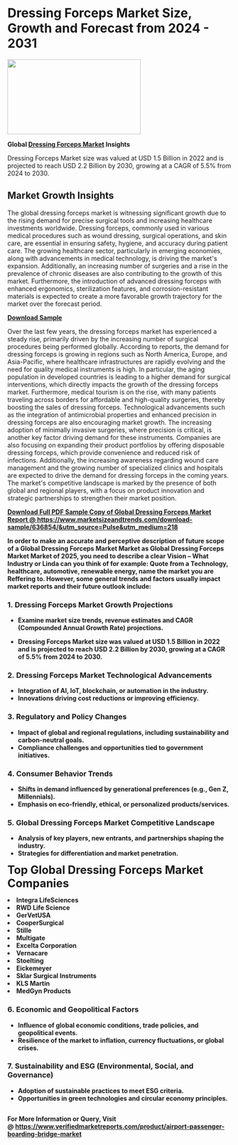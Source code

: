 <H1>Dressing Forceps Market Size, Growth and Forecast from 2024 - 2031</H1><img class="aligncenter size-medium wp-image-584254" src="https://thirdeyenews.in/wp-content/uploads/2024/09/Global-Market-Research-300x168.jpeg" alt="" width="300" height="168" /><p><strong>Global&nbsp;<a href="https://www.marketsizeandtrends.com/download-sample/636854/&amp;utm_source=Pulse&amp;utm_medium=218">Dressing Forceps Market</a> Insights</strong></p><p>Dressing Forceps Market size was valued at USD 1.5 Billion in 2022 and is projected to reach USD 2.2 Billion by 2030, growing at a CAGR of 5.5% from 2024 to 2030.</p><p><h2>Market Growth Insights</h2> <p>The global dressing forceps market is witnessing significant growth due to the rising demand for precise surgical tools and increasing healthcare investments worldwide. Dressing forceps, commonly used in various medical procedures such as wound dressing, surgical operations, and skin care, are essential in ensuring safety, hygiene, and accuracy during patient care. The growing healthcare sector, particularly in emerging economies, along with advancements in medical technology, is driving the market's expansion. Additionally, an increasing number of surgeries and a rise in the prevalence of chronic diseases are also contributing to the growth of this market. Furthermore, the introduction of advanced dressing forceps with enhanced ergonomics, sterilization features, and corrosion-resistant materials is expected to create a more favorable growth trajectory for the market over the forecast period.</p> <p><strong><a href="#">Download Sample</a></strong></p> <p>Over the last few years, the dressing forceps market has experienced a steady rise, primarily driven by the increasing number of surgical procedures being performed globally. According to reports, the demand for dressing forceps is growing in regions such as North America, Europe, and Asia-Pacific, where healthcare infrastructures are rapidly evolving and the need for quality medical instruments is high. In particular, the aging population in developed countries is leading to a higher demand for surgical interventions, which directly impacts the growth of the dressing forceps market. Furthermore, medical tourism is on the rise, with many patients traveling across borders for affordable and high-quality surgeries, thereby boosting the sales of dressing forceps. Technological advancements such as the integration of antimicrobial properties and enhanced precision in dressing forceps are also encouraging market growth. The increasing adoption of minimally invasive surgeries, where precision is critical, is another key factor driving demand for these instruments. Companies are also focusing on expanding their product portfolios by offering disposable dressing forceps, which provide convenience and reduced risk of infections. Additionally, the increasing awareness regarding wound care management and the growing number of specialized clinics and hospitals are expected to drive the demand for dressing forceps in the coming years. The market's competitive landscape is marked by the presence of both global and regional players, with a focus on product innovation and strategic partnerships to strengthen their market position. <p><strong><a href="#"></p><p><span class=""><strong>Download Full PDF Sample Copy of Global Dressing Forceps Market Report</strong> @ <a href="https://www.marketsizeandtrends.com/download-sample/636854/&amp;utm_source=Pulse&amp;utm_medium=218" target="_blank">https://www.marketsizeandtrends.com/download-sample/636854/&amp;utm_source=Pulse&amp;utm_medium=218</a></span></p><p>In order to make an accurate and perceptive description of future scope of a Global&nbsp;Dressing Forceps Market Market as Global&nbsp;Dressing Forceps Market Market of 2025, you need to describe a clear Vision &ndash; What Industry or Linda can you think of for example: Quote from a Technology, healthcare, automotive, renewable energy, name the market you are Reffering to. However, some general trends and factors usually impact market reports and their future outlook include:</p><h3>1.&nbsp;<strong>Dressing Forceps Market Growth Projections</strong></h3><ul><li>Examine market size trends, revenue estimates and CAGR (Compounded Annual Growth Rate) projections.</li><li><p>Dressing Forceps Market size was valued at USD 1.5 Billion in 2022 and is projected to reach USD 2.2 Billion by 2030, growing at a CAGR of 5.5% from 2024 to 2030.</p></li></ul><h3>2.&nbsp;<strong>Dressing Forceps Market Technological Advancements</strong></h3><ul><li>Integration of AI, IoT, blockchain, or automation in the industry.</li><li>Innovations driving cost reductions or improving efficiency.</li></ul><h3>3.&nbsp;<strong>Regulatory and Policy Changes</strong></h3><ul><li>Impact of global and regional regulations, including sustainability and carbon-neutral goals.</li><li>Compliance challenges and opportunities tied to government initiatives.</li></ul><h3>4.&nbsp;<strong>Consumer Behavior Trends</strong></h3><ul><li>Shifts in demand influenced by generational preferences (e.g., Gen Z, Millennials).</li><li>Emphasis on eco-friendly, ethical, or personalized products/services.</li></ul><h3>5.&nbsp;<strong>Global Dressing Forceps Market Competitive Landscape</strong></h3><ul><li>Analysis of key players, new entrants, and partnerships shaping the industry.</li><li>Strategies for differentiation and market penetration.</li></ul><p data-pm-slice="1 1 []"><span style="color: inherit; font-family: inherit; font-size: 25px;">Top Global Dressing Forceps Market Companies</span></p><div class="" data-test-id=""><p><li>Integra LifeSciences</li><li> RWD Life Science</li><li> GerVetUSA</li><li> CooperSurgical</li><li> Stille</li><li> Multigate</li><li> Excelta Corporation</li><li> Vernacare</li><li> Stoelting</li><li> Eickemeyer</li><li> Sklar Surgical Instruments</li><li> KLS Martin</li><li> MedGyn Products</li></p></div><h3>6.&nbsp;<strong>Economic and Geopolitical Factors</strong></h3><ul><li>Influence of global economic conditions, trade policies, and geopolitical events.</li><li>Resilience of the market to inflation, currency fluctuations, or global crises.</li></ul><h3>7.&nbsp;<strong>Sustainability and ESG (Environmental, Social, and Governance)</strong></h3><ul><li>Adoption of sustainable practices to meet ESG criteria.</li><li>Opportunities in green technologies and circular economy principles.</li></ul><h2><strong style="font-size: 14px;">For More Information or Query, Visit @&nbsp;</strong><a style="background-color: #ffffff; font-size: 14px;" href="https://www.marketsizeandtrends.com/report/dressing-forceps-market/" target="_blank">https://www.verifiedmarketreports.com/product/airport-passenger-boarding-bridge-market</a></h2>
